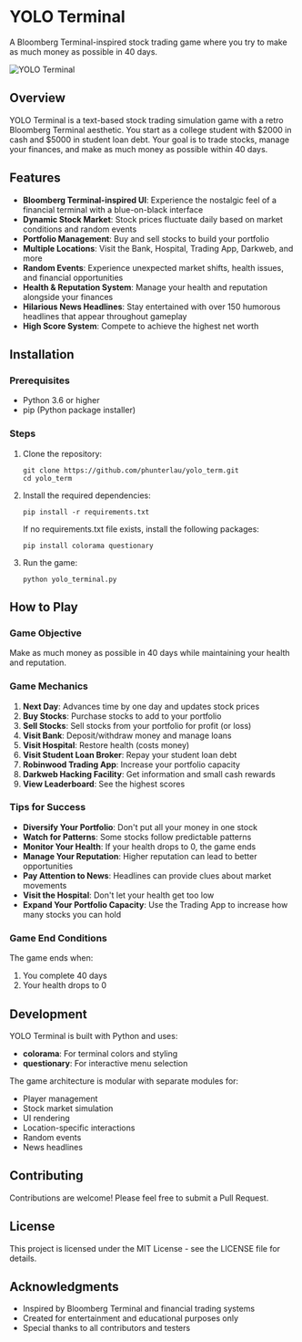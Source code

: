 # YOLO Terminal

A Bloomberg Terminal-inspired stock trading game where you try to make as much money as possible in 40 days.

![YOLO Terminal](https://github.com/yourusername/yolo_term/raw/main/screenshots/yolo_terminal.png)

## Overview

YOLO Terminal is a text-based stock trading simulation game with a retro Bloomberg Terminal aesthetic. You start as a college student with $2000 in cash and $5000 in student loan debt. Your goal is to trade stocks, manage your finances, and make as much money as possible within 40 days.

## Features

- **Bloomberg Terminal-inspired UI**: Experience the nostalgic feel of a financial terminal with a blue-on-black interface
- **Dynamic Stock Market**: Stock prices fluctuate daily based on market conditions and random events
- **Portfolio Management**: Buy and sell stocks to build your portfolio
- **Multiple Locations**: Visit the Bank, Hospital, Trading App, Darkweb, and more
- **Random Events**: Experience unexpected market shifts, health issues, and financial opportunities
- **Health & Reputation System**: Manage your health and reputation alongside your finances
- **Hilarious News Headlines**: Stay entertained with over 150 humorous headlines that appear throughout gameplay
- **High Score System**: Compete to achieve the highest net worth

## Installation

### Prerequisites

- Python 3.6 or higher
- pip (Python package installer)

### Steps

1. Clone the repository:
   ```
   git clone https://github.com/phunterlau/yolo_term.git
   cd yolo_term
   ```

2. Install the required dependencies:
   ```
   pip install -r requirements.txt
   ```
   
   If no requirements.txt file exists, install the following packages:
   ```
   pip install colorama questionary
   ```

3. Run the game:
   ```
   python yolo_terminal.py
   ```

## How to Play

### Game Objective

Make as much money as possible in 40 days while maintaining your health and reputation.

### Game Mechanics

1. **Next Day**: Advances time by one day and updates stock prices
2. **Buy Stocks**: Purchase stocks to add to your portfolio
3. **Sell Stocks**: Sell stocks from your portfolio for profit (or loss)
4. **Visit Bank**: Deposit/withdraw money and manage loans
5. **Visit Hospital**: Restore health (costs money)
6. **Visit Student Loan Broker**: Repay your student loan debt
7. **Robinwood Trading App**: Increase your portfolio capacity
8. **Darkweb Hacking Facility**: Get information and small cash rewards
9. **View Leaderboard**: See the highest scores

### Tips for Success

- **Diversify Your Portfolio**: Don't put all your money in one stock
- **Watch for Patterns**: Some stocks follow predictable patterns
- **Monitor Your Health**: If your health drops to 0, the game ends
- **Manage Your Reputation**: Higher reputation can lead to better opportunities
- **Pay Attention to News**: Headlines can provide clues about market movements
- **Visit the Hospital**: Don't let your health get too low
- **Expand Your Portfolio Capacity**: Use the Trading App to increase how many stocks you can hold

### Game End Conditions

The game ends when:
1. You complete 40 days
2. Your health drops to 0

## Development

YOLO Terminal is built with Python and uses:
- **colorama**: For terminal colors and styling
- **questionary**: For interactive menu selection

The game architecture is modular with separate modules for:
- Player management
- Stock market simulation
- UI rendering
- Location-specific interactions
- Random events
- News headlines

## Contributing

Contributions are welcome! Please feel free to submit a Pull Request.

## License

This project is licensed under the MIT License - see the LICENSE file for details.

## Acknowledgments

- Inspired by Bloomberg Terminal and financial trading systems
- Created for entertainment and educational purposes only
- Special thanks to all contributors and testers
